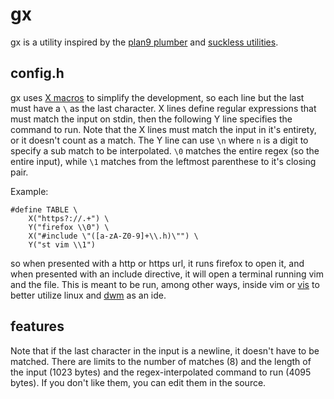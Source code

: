 # gx
gx is a utility inspired by the [plan9 plumber](http://doc.cat-v.org/plan_9/4th_edition/papers/plumb) and [suckless utilities](https://suckless.org).

## config.h
gx uses [X macros](https://en.wikipedia.org/wiki/X_Macro) to simplify the development, so each line but the
last must have a `\` as the last character.
X lines define regular expressions that must match the input on stdin, then the following Y line specifies the command
to run.  Note that the X lines must match the input in it's entirety, or it doesn't count as a match.
The Y line can use `\n` where `n` is a digit to specify a sub match to be interpolated.
`\0` matches the entire regex (so the entire input), while `\1` matches from the leftmost parenthese to it's closing pair.

Example:
```
#define TABLE \
	X("https?://.+") \
	Y("firefox \\0") \
	X("#include \"([a-zA-Z0-9]+\\.h)\"") \
	Y("st vim \\1")
```
so when presented with a http or https url, it runs firefox to open it, and when presented with an include directive, it will open a terminal running vim and the file.  This is meant to be run, among other ways, inside vim or [vis](https://github.com/martanne/vis) to better utilize linux and [dwm](https://dwm.suckless.org) as an ide.

## features
Note that if the last character in the input is a newline, it doesn't have to be matched.  There are limits to the number of matches (8) and the length of the input (1023 bytes) and the regex-interpolated command to run (4095 bytes). If you don't like them, you can edit them in the source.
